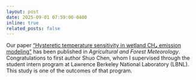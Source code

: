 ```yaml
---
layout: post
date: 2025-09-01 07:59:00-0400
inline: true
related_posts: false
---
```


Our paper [“Hysteretic temperature sensitivity in wetland CH₄ emission modeling”](https://www.sciencedirect.com/science/article/abs/pii/S0168192325003247) has been published in *Agricultural and Forest Meteorology*. Congratulations to first author Shuo Chen, whom I supervised through the student intern program at Lawrence Berkeley National Laboratory (LBNL). This study is one of the outcomes of that program.
